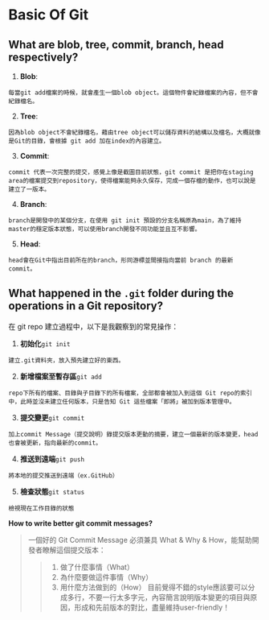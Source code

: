 # Basic Of Git

## **What are  blob, tree, commit, branch, head respectively?**
1. **Blob**: 
```
每當git add檔案的時候，就會產生一個blob object。這個物件會紀錄檔案的內容，但不會紀錄檔名。
```
2. **Tree**: 
```
因為blob object不會紀錄檔名，藉由tree object可以儲存資料的結構以及檔名，大概就像是Git的目錄，會根據 git add 加在index的內容建立。 
```
3. **Commit**:
```
commit 代表一次完整的提交，感覺上像是截圖目前狀態，git commit 是把你在staging area的檔案提交到repository，使得檔案能夠永久保存，完成一個存檔的動作，也可以說是建立了一版本。
```
4. **Branch**:
```
branch是開發中的某個分支，在使用 git init 預設的分支名稱原為main，為了維持master的穩定版本狀態，可以使用branch開發不同功能並且互不影響。
```
5. **Head**:
```
head會在Git中指出目前所在的branch，形同游標並間接指向當前 branch 的最新 commit。    
```

## **What happened in the `.git` folder during the operations in a Git repository?**
在 git repo 建立過程中，以下是我觀察到的常見操作：
1. **初始化**`git init`
```
建立.git資料夾，放入預先建立好的東西。
```
2. **新增檔案至暫存區**`git add`
```
repo下所有的檔案、目錄與子目錄下的所有檔案，全部都會被加入到這個 Git repo的索引中，此時並沒未建立任何版本，只是告知 Git 這些檔案「即將」被加到版本管理中。
```
3. **提交變更**`git commit`
```
加上commit Message（提交說明）錄提交版本更動的摘要，建立一個最新的版本變更，head也會被更新，指向最新的commit。
```
4. **推送到遠端**`git push`
```
將本地的提交推送到遠端（ex.GitHub）
```
5. **檢查狀態**`git status`
```
檢視現在工作目錄的狀態
```
**How to write better git commit messages?**
>一個好的 Git Commit Message 必須兼具 What & Why & How，能幫助開發者瞭解這個提交版本：
>>1. 做了什麼事情（What）
>>2. 為什麼要做這件事情（Why）
>>3. 用什麼方法做到的（How）
目前覺得不錯的style應該要可以分成多行，不要一行太多字元，內容簡言說明版本變更的項目與原因，形成和先前版本的對比，盡量維持user-friendly！
>
